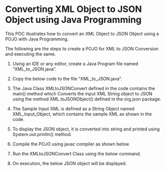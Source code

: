 # Converting XML Object to JSON Object using Java Programming
This POC illustrates how to convert an XML Object to JSON Object using a POJO with Java Programming. 

The following are the steps to create a POJO for XML to JSON Conversion and executing the same.

1.	Using an IDE or any editor, create a Java Program file named “XML_to_JSON.java”.

2.	Copy the below code to the file “XML_to_JSON.java”.
 
3.	The Java Class XMLtoJSONConvert defined in the code contains the main() method which Converts the input XML String object to JSON using the method XML.toJSONObject() defined in the org.json package.

4.	The Sample Input XML is defined as a String Object named XML_Input_Object, which contains the sample XML as shown in the code.
5.	To display the JSON object, it is converted into string and printed using System.out.println() method.
6.	Compile the POJO using javac compiler as shown below.

7.	Run the XMLtoJSONConvert Class using the below command.

8.	On execution, the below JSON object will be displayed.


